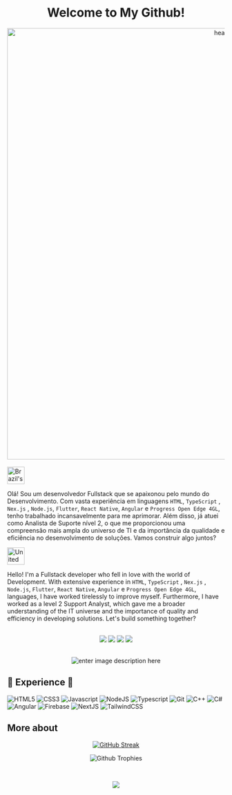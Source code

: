 
<div align="center">
<h1>Welcome to My Github!</h1>


<img width="1000" alt="header_1" src="https://github.com/ikewagner/ikewagner/assets/25329337/d945ed58-7c7b-4427-add7-53c9f6acafbb">


</div>

<br>

<img src="https://user-images.githubusercontent.com/102333181/183000071-0c8845b5-e71b-4c74-8912-05e3145f3fa1.png" alt="Brazil's flag" width="40">

Olá! Sou um desenvolvedor Fullstack que se apaixonou pelo mundo do Desenvolvimento. Com vasta experiência em linguagens `HTML`, `TypeScript` , `Nex.js` , `Node.js`, `Flutter`, `React Native`, `Angular` e `Progress Open Edge 4GL`, tenho trabalhado incansavelmente para me aprimorar. Além disso, já atuei como Analista de Suporte nível 2, o que me proporcionou uma compreensão mais ampla do universo de TI e da importância da qualidade e eficiência no desenvolvimento de soluções. Vamos construir algo juntos?

<img src="https://user-images.githubusercontent.com/102333181/183000154-724b273a-f987-4128-88c0-0edc3b809bde.png" alt="United states's flag" width="40">

Hello! I'm a Fullstack developer who fell in love with the world of Development. With extensive experience in  `HTML`, `TypeScript` , `Nex.js` , `Node.js`, `Flutter`, `React Native`, `Angular` e `Progress Open Edge 4GL`, languages, I have worked tirelessly to improve myself. Furthermore, I have worked as a level 2 Support Analyst, which gave me a broader understanding of the IT universe and the importance of quality and efficiency in developing solutions. Let's build something together?


<br>

<div align="center">
<a>
 <a href="https://www.linkedin.com/in/henrique-wagner-061515137/"><img src="https://img.shields.io/badge/LinkedIn-0077B5?style=for-the-badge&logo=linkedin&logoColor=white"></img></a>
<a href="https://www.instagram.com/ikewagner_/"><img src="https://img.shields.io/badge/Instagram-E4405F?style=for-the-badge&logo=instagram&logoColor=white"></img></a>
<a href="https://twitter.com/_ikewagner"><img src="https://img.shields.io/badge/Twitter-1DA1F2?style=for-the-badge&logo=twitter&logoColor=white"></img></a>
<a href="mailto:wagner.ike@gmail.com"><img src="https://img.shields.io/badge/-Gmail-%23333?style=for-the-badge&logo=gmail&logoColor=white" target="_blank"></a>
</div>
<br>

<div align="center">

![enter image description here](https://github-readme-stats.vercel.app/api/top-langs/?username=ikewagner&&langs_count=8&layout=compact&theme=dracula)

</div>

## 🌟 Experience 🌟

![HTML5](https://img.shields.io/badge/HTML5-E34F26?style=for-the-badge&logo=html5&logoColor=white)
![CSS3](https://img.shields.io/badge/CSS3-1572B6?style=for-the-badge&logo=css3&logoColor=white)
![Javascript](https://img.shields.io/badge/JavaScript-323330?style=for-the-badge&logo=javascript&logoColor=F7DF1E)
![NodeJS](https://img.shields.io/badge/Node.js-43853D?style=for-the-badge&logo=node.js&logoColor=white)
![Typescript](https://img.shields.io/badge/TypeScript-007ACC?style=for-the-badge&logo=typescript&logoColor=white)
![Git](https://img.shields.io/badge/GIT-E44C30?style=for-the-badge&logo=git&logoColor=white)
![C++](https://img.shields.io/badge/C%2B%2B-00599C?style=for-the-badge&logo=c%2B%2B&logoColor=white)
![C#](https://img.shields.io/badge/C%23-239120?style=for-the-badge&logo=c-sharp&logoColor=white)
![Angular](https://img.shields.io/badge/Angular-DD0031?style=for-the-badge&logo=angular&logoColor=white)
![Firebase](https://img.shields.io/badge/firebase-%23039BE5.svg?logo=firebase&style=for-the-badge)
![NextJS](https://img.shields.io/badge/next.js-000000?style=for-the-badge&logo=nextdotjs&logoColor=white)
![TailwindCSS](https://img.shields.io/badge/Tailwind_CSS-38B2AC?style=for-the-badge&logo=tailwind-css&logoColor=white)


## More about

<div align="center">


[![GitHub Streak](http://github-readme-streak-stats.herokuapp.com?user=ikewagner&theme=tokyonight&background=000000)](https://git.io/streak-stats)

 
![Github Trophies](https://github-profile-trophy.vercel.app/?username=ikewagner&theme=nord&column=6&row=1&margin-w=10)
 
 <br>

![](https://komarev.com/ghpvc/?username=ikewagner&color=blue)

</div>

